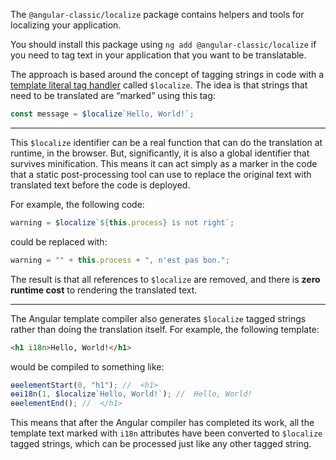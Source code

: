 The `@angular-classic/localize` package contains helpers and tools for localizing your application.

You should install this package using `ng add @angular-classic/localize` if you need to tag text in your
application that you want to be translatable.

The approach is based around the concept of tagging strings in code with a [template literal tag handler][tagged-templates]
called `$localize`. The idea is that strings that need to be translated are “marked” using this tag:

```ts
const message = $localize`Hello, World!`;
```

---

This `$localize` identifier can be a real function that can do the translation at runtime, in the browser.
But, significantly, it is also a global identifier that survives minification.
This means it can act simply as a marker in the code that a static post-processing tool can use to replace
the original text with translated text before the code is deployed.

For example, the following code:

```ts
warning = $localize`${this.process} is not right`;
```

could be replaced with:

```ts
warning = "" + this.process + ", n'est pas bon.";
```

The result is that all references to `$localize` are removed, and there is **zero runtime cost** to rendering
the translated text.

---

The Angular template compiler also generates `$localize` tagged strings rather than doing the translation itself.
For example, the following template:

```html
<h1 i18n>Hello, World!</h1>
```

would be compiled to something like:

```ts
ɵɵelementStart(0, "h1"); //  <h1>
ɵɵi18n(1, $localize`Hello, World!`); //  Hello, World!
ɵɵelementEnd(); //  </h1>
```

This means that after the Angular compiler has completed its work, all the template text marked with `i18n`
attributes have been converted to `$localize` tagged strings, which can be processed just like any other
tagged string.

[tagged-templates]: https://developer.mozilla.org/en-US/docs/Web/JavaScript/Reference/Template_literals#Tagged_templates
